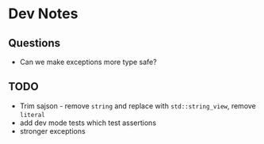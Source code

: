 # Dev Notes

## Questions

* Can we make exceptions more type safe?

## TODO

* Trim sajson - remove `string` and replace with `std::string_view`, remove `literal`
* add dev mode tests which test assertions
* stronger exceptions
